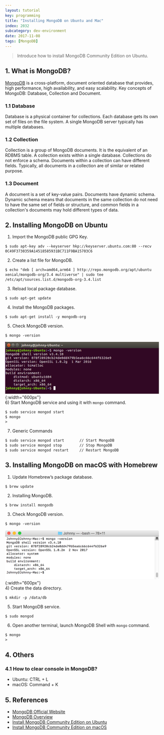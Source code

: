 ```yaml
---
layout: tutorial
key: programming
title: "Installing MongoDB on Ubuntu and Mac"
index: 2032
subcategory: dev-environment
date: 2017-11-08
tags: [MongoDB]
---
```


> Introduce how to install MongoDB Community Edition on Ubuntu.

## 1. What is MongoDB?
[MongoDB](https://www.mongodb.com) is a cross-platform, document oriented database that provides, high performance, high availability, and easy scalability. Key concepts of MongoDB: Database, Collection and Document.
### 1.1 Database
Database is a physical container for collections. Each database gets its own set of files on the file system. A single MongoDB server typically has multiple databases.
### 1.2 Collection
Collection is a group of MongoDB documents. It is the equivalent of an RDBMS table. A collection exists within a single database. Collections do not enforce a schema. Documents within a collection can have different fields. Typically, all documents in a collection are of similar or related purpose.
### 1.3 Document
A document is a set of key-value pairs. Documents have dynamic schema. Dynamic schema means that documents in the same collection do not need to have the same set of fields or structure, and common fields in a collection's documents may hold different types of data.

## 2. Installing MongoDB on Ubuntu
1) Import the MongoDB public GPG Key.
```raw
$ sudo apt-key adv --keyserver hkp://keyserver.ubuntu.com:80 --recv 0C49F3730359A14518585931BC711F9BA15703C6
```
2) Create a list file for MongoDB.
```raw
$ echo "deb [ arch=amd64,arm64 ] http://repo.mongodb.org/apt/ubuntu xenial/mongodb-org/3.4 multiverse" | sudo tee /etc/apt/sources.list.d/mongodb-org-3.4.list
```
3) Reload local package database.
```raw
$ sudo apt-get update
```
4) Install the MongoDB packages.
```raw
$ sudo apt-get install -y mongodb-org
```
5) Check MongoDB version.
```raw
$ mongo -version
```
![image](/assets/images/programming/2032/versionubuntu.png){:width="600px"}  
6) Start MongoDB service and using it with `mongo` command.
```raw
$ sudo service mongod start
$ mongo
>
```
7) Generic Commands
```raw
$ sudo service mongod start       // Start MongoDB
$ sudo service mongod stop        // Stop MongoDB
$ sudo service mongod restart     // Restart MongoDB
```
## 3. Installing MongoDB on macOS with Homebrew
1) Update Homebrew’s package database.
```raw
$ brew update
```
2) Installing MongoDB.
```raw
$ brew install mongodb
```
3) Check MongoDB version.
```raw
$ mongo -version
```
![image](/assets/images/programming/2032/versionmac.png){:width="600px"}  
4) Create the data directory.
```raw
$ mkdir -p /data/db
```
5) Start MongoDB service.
```raw
$ sudo mongod
```
6) Open another terminal, launch MongoDB Shell with `mongo` command.
```raw
$ mongo
>
```
## 4. Others
### 4.1 How to clear console in MongoDB?
* Ubuntu: CTRL + L
* macOS:  Command + K

## 5. References
* [MongoDB Official Website](https://www.mongodb.com)
* [MongoDB Overview](https://www.tutorialspoint.com/mongodb/mongodb_overview.htm)
* [Install MongoDB Community Edition on Ubuntu](https://docs.mongodb.com/manual/tutorial/install-mongodb-on-ubuntu/)
* [Install MongoDB Community Edition on macOS](https://docs.mongodb.com/manual/tutorial/install-mongodb-on-os-x/)
